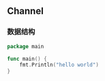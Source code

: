 ## Channel
### 数据结构

```go
package main

func main() {
	fmt.Println("hello world")
}
```
<!--stackedit_data:
eyJoaXN0b3J5IjpbMTY2MTk3ODUzOCwxMzc4NzUyODgzXX0=
-->